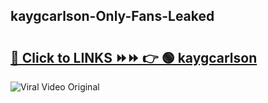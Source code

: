 
 ## kaygcarlson-Only-Fans-Leaked

# <h2><a href="https://clipsfans.com/kaygcarlson&ref=git">🔗 Click to LINKS ⏩⏩ 👉 🟢 kaygcarlson </a></h2>

<a href="https://clipsfans.com/kaygcarlson&ref=git" rel="nofollow" data-target="animated-image.originalLink"><img src="https://i.ibb.co.com/xMMVF88/686577567.gif" alt="Viral Video Original" style="max-width: 100%; display: inline-block;" data-target="animated-image.originalImage"></a>
